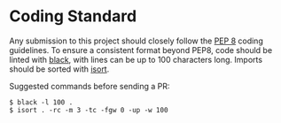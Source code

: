 Coding Standard
=========

Any submission to this project should closely follow the
[PEP 8](https://www.python.org/dev/peps/pep-0008/) coding guidelines.
To ensure a consistent format beyond PEP8, code should be linted with
[black](https://github.com/ambv/black), with lines can be up to 100
characters long.  Imports should be sorted with
[isort](https://github.com/timothycrosley/isort).


Suggested commands before sending a PR:

```shell
$ black -l 100 .
$ isort . -rc -m 3 -tc -fgw 0 -up -w 100
```
